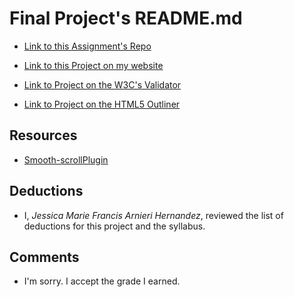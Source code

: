 # Final Project's README.md

  *  [Link to this Assignment's Repo](https://github.com/JMFdesign/project_final3_hernandez_jmf)

  *  [Link to this Project on my website](http://www.memoriesbyjmf.com/gusteaus/project_final3_hernandez_jmf/)

  *  [Link to Project on the W3C's Validator](https://validator.w3.org/nu/?doc=http%3A%2F%2Fwww.memoriesbyjmf.com%2Fgusteaus%2Fproject_final3_hernandez_jmf%2F)

  *  [Link to Project on the HTML5 Outliner](https://gsnedders.html5.org/outliner/process.py?url=http%3A%2F%2Fwww.memoriesbyjmf.com%2Fgusteaus%2Fproject_final3_hernandez_jmf%2F)

## Resources

  * [Smooth-scrollPlugin](https://github.com/cferdinandi/smooth-scroll)

## Deductions

  * I, *Jessica Marie Francis Arnieri Hernandez*, reviewed the list of deductions for this project and the syllabus.

## Comments

  *  I'm sorry.  I accept the grade I earned.
